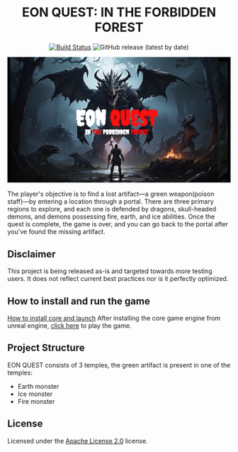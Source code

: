 <div align="center">

# EON QUEST: IN THE FORBIDDEN FOREST

[![Build Status](https://github.com/Core-Team-META/Corehaven/workflows/CI/badge.svg)](https://github.com/Core-Team-META/Corehaven/actions/workflows/ci.yml?query=workflow%3ACI%29)
![GitHub release (latest by date)](https://img.shields.io/github/v/release/Core-Team-META/Corehaven?style=plastic)

[![](poster.png)](https://www.coregames.com/games/fbc99e/mayadweepam)

</div>

The player's objective is to find a lost artifact—a green weapon(poison staff)—by entering a location through a portal. There are three primary regions to explore, and each one is defended by dragons, skull-headed demons, and demons possessing fire, earth, and ice abilities. Once the quest is complete, the game is over, and you can go back to the portal after you've found the missing artifact.

## Disclaimer

This project is being released as-is and targeted towards more testing users. It does not reflect current best practices nor is it perfectly optimized.

## How to install and run the game

[How to install core and launch](https://support.coregames.com/hc/en-us/articles/360044766613-Installing-Launching-Core)
After installing the core game engine from unreal engine, [click here](https://www.coregames.com/games/fbc99e/mayadweepam) to play the game.

## Project Structure

 EON QUEST consists of 3 temples, the green artifact is present in one of the temples:

- Earth monster
- Ice monster
- Fire monster

## License

Licensed under the [Apache License 2.0](LICENSE) license.
